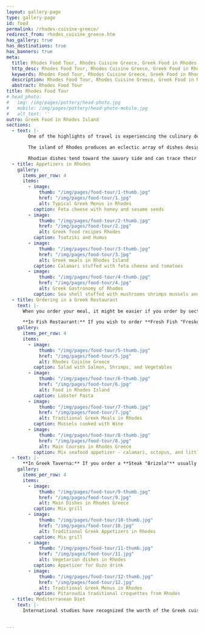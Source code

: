 ```yaml
---
layout: gallery-page
type: gallery-page
id: food
permalink: /rhodes-cuisine-greece/
redirect_from: rhodes_cuisine_greece.htm
has_gallery: true
has_destinations: true
has_banners: true
meta:
  title: Rhodes Food Tour, Rhodes Cuisine Greece, Greek Food in Rhodes Island
  http_desc: Rhodes Food Tour, Rhodes Cuisine Greece, Greek Food in Rhodes Island, Traditional Greek Appetizers in Rhodes
  keywords: Rhodes Food Tour, Rhodes Cuisine Greece, Greek Food in Rhodes Island, Traditional Greek Appetizers in Rhodes
  description: Rhodes Food Tour, Rhodes Cuisine Greece, Greek Food in Rhodes Island, Traditional Greek Appetizers in Rhodes
  abstract: Rhodes Food Tour
title: Rhodes Food Tour
# head_photo:
#   img: /img/pages/pottery/head-photo.jpg
#   mobile: /img/pages/pottery/head-photo-mobile.jpg
#   alt_text: ''
outro: Greek Food in Rhodes Island
sections:
  - text: |-
        One of the highlights of travel is experiencing the culinary delights of a destination, and Rhodes is renowned for its tasty dining.

        The island of Rhodes produces an eclectic array of dishes designed to appeal to the gourmet and would-be gourmet in all of us. Local cuisine has its roots in ancient traditions and uses fresh ingredients to ensure that each dish will appeal to your senses and satiate your appetite.

        Rhodian dishes tend toward the savory side and can trace their roots to Dorian Rhodes. Sophist and rhetorician Athenaeus Nafkratios, notes in his book Deipnosofistai that ancient Rhodians were partial to fish soup and lauded those who "ate fish and not meat". Though meat was added to the menu in medieval times, and dishes include modern twists, traditional preparations and tastes prevail. Fresh vegetables, as well as local olive oils, herbs, and spices such as spearmint, rosemary, oregano, and thyme will tantalize your taste buds!
  - title: Appetizers in Rhodes
    gallery:
      items_per_row: 4
      items:
        - image:
            thumb: "/img/pages/food-tour/1-thumb.jpg"
            href: "/img/pages/food-tour/1.jpg"
            alt: Typical Greek Menus in Rhodes
          caption: Feta cheese with honey and sesame seeds     
        - image:
            thumb: "/img/pages/food-tour/2-thumb.jpg"
            href: "/img/pages/food-tour/2.jpg"
            alt: Greek food recipes Rhodes
          caption: Tsatziki and Humus
        - image:
            thumb: "/img/pages/food-tour/3-thumb.jpg"
            href: "/img/pages/food-tour/3.jpg"
            alt: Greek meals in Rhodes Island
          caption: Calamari stuffed with feta cheese and tomatoes
        - image:
            thumb: "/img/pages/food-tour/4-thumb.jpg"
            href: "/img/pages/food-tour/4.jpg"
            alt: Greek Gastronomy of Rhodes
          caption: Sea shell stuffed with mushrooms shrimps mussels and cream bechamel
  - title: Ordering in a Greek Restaurant
    text: |-
      When you order your meal, it might be easier if you order by section of the menu. First your appetizers (mezedes), then the main dish and the drinks. Dessert is ordered at the end of the meal.

      **In Fish Restaurant:** If you wish to order **Fresh Fish "Fresko Psari"**, then you ask to see the fish, and also the waiter will take you to the place where the "catch of the day" is displayed, usually within the kitchen.  Thereyou'll be able to inquire about what kind of fish is displayed, the price per kilo (2, 20 pounds) and you order the amount you want to eat. The waiters will give you the cost information and also the cooking details. The Rhodian waiters are very experienced, patient and more than happy to make your lunch a true pleasure (even during the peak season when the island is full of tourists).
    gallery:
      items_per_row: 4
      items:
        - image:
            thumb: "/img/pages/food-tour/5-thumb.jpg"
            href: "/img/pages/food-tour/5.jpg"
            alt: Rhodes Cuisine Greece
          caption: Salad with Salmon, Shrimps, and Vegetables
        - image:
            thumb: "/img/pages/food-tour/6-thumb.jpg"
            href: "/img/pages/food-tour/6.jpg"
            alt: Food in Rhodes Island
          caption: Lobster Pasta
        - image:
            thumb: "/img/pages/food-tour/7-thumb.jpg"
            href: "/img/pages/food-tour/7.jpg"
            alt: Traditional Greek Meals in Rhodes
          caption: Mussels cooked with Wine
        - image:
            thumb: "/img/pages/food-tour/8-thumb.jpg"
            href: "/img/pages/food-tour/8.jpg"
            alt: Main Courses in Rhodes Greece
          caption: Mix seafood appetizer - calamari, octopus, and little shrimps from Simi Island
  - text: |-
      **In Greek Taverna:** If you order a **Steak "Brizola"** usually pork and beef, the waiter will ask you how you prefer your steak.  **Rare "Me to ema"** (only for the beef steak) outside is cooked, but the inside remains a little raw, **Medium "Misopsimeni"** (for pork and beef steaks) outside is cooked more thoroughly and also the inside is cooked, but still slightly red, and **Well done "Kalopsimeni"** (for pork and beef steaks) outside is charred and also the inside is totally cooked through.                
    gallery:
      items_per_row: 4
      items:
        - image:
            thumb: "/img/pages/food-tour/9-thumb.jpg"
            href: "/img/pages/food-tour/9.jpg"
            alt: Main Dishes in Rhodes Greece
          caption: Mix grill
        - image:
            thumb: "/img/pages/food-tour/10-thumb.jpg"
            href: "/img/pages/food-tour/10.jpg"
            alt: Traditional Greek Appetizers in Rhodes
          caption: Mix grill
        - image:
            thumb: "/img/pages/food-tour/11-thumb.jpg"
            href: "/img/pages/food-tour/11.jpg"
            alt: Vegetarian dishes in Rhodes
          caption: Appetizer for Ouzo drink
        - image:
            thumb: "/img/pages/food-tour/12-thumb.jpg"
            href: "/img/pages/food-tour/12.jpg"
            alt: Traditional Greek Menus in Rhodes
          caption: Pitaroudia traditional croquettes from Rhodes
  - title: Mediterranean Diet
    text: |-
      International studies have recognized the worth of the Greek cuisine. Launched within the early 60’s by the World Health Organization, the Seven Countries Study taken off to look at the eating patterns of populations from seven different countries: Greece, Italy, Serbia, Holland, Finland, the USA and Japan. This long-running study which lasted for 30 years showed that that folks living within the Mediterranean countries, Greece specifically, had lower mortality rates compared to the remainder of the participating countries. The “secretes” to Health and Longevity were documented as the combination of a simple - easy diet and regular physical activity, dubbed as the Mediterranean Diet.

  
---
```

